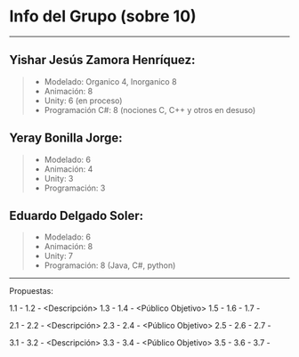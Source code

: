 # Info del Grupo (sobre 10)

---
## **Yishar Jesús Zamora Henríquez**:
>* Modelado: Organico 4, Inorganico 8
>* Animación: 8
>* Unity: 6 (en proceso)
>* Programación C#: 8 (nociones C, C++ y otros en desuso)

## **Yeray Bonilla Jorge**:
>* Modelado: 6
>* Animación: 4
>* Unity: 3
>* Programación: 3

## **Eduardo Delgado Soler**:
>* Modelado: 6
>* Animación: 8
>* Unity: 7
>* Programación: 8 (Java, C#, python)

---

Propuestas:

1.1 - <Nombre>
1.2 - <Descripción>
1.3 - <Objetivos>
1.4 - <Público Objetivo>
1.5 - <Competencia>
1.6 - <Recursos>
1.7 - <Tiempos>

2.1 - <Nombre>
2.2 - <Descripción>
2.3 - <Objetivos>
2.4 - <Público Objetivo>
2.5 - <Competencia>
2.6 - <Recursos>
2.7 - <Tiempos>

3.1 - <Nombre>
3.2 - <Descripción>
3.3 - <Objetivos>
3.4 - <Público Objetivo>
3.5 - <Competencia>
3.6 - <Recursos>
3.7 - <Tiempos>
